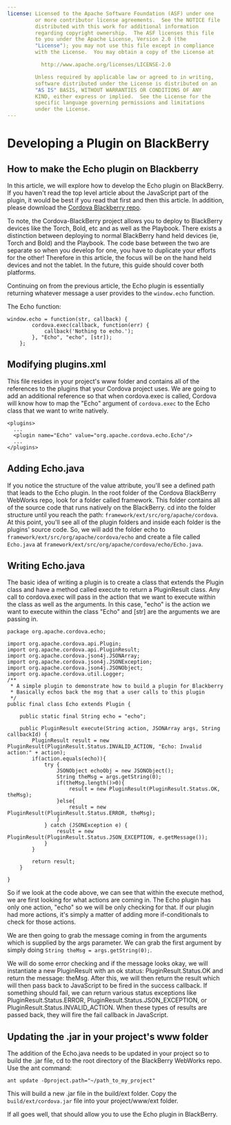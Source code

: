 ```yaml
---
license: Licensed to the Apache Software Foundation (ASF) under one
         or more contributor license agreements.  See the NOTICE file
         distributed with this work for additional information
         regarding copyright ownership.  The ASF licenses this file
         to you under the Apache License, Version 2.0 (the
         "License"); you may not use this file except in compliance
         with the License.  You may obtain a copy of the License at

           http://www.apache.org/licenses/LICENSE-2.0

         Unless required by applicable law or agreed to in writing,
         software distributed under the License is distributed on an
         "AS IS" BASIS, WITHOUT WARRANTIES OR CONDITIONS OF ANY
         KIND, either express or implied.  See the License for the
         specific language governing permissions and limitations
         under the License.
---
```


Developing a Plugin on BlackBerry
=================================

## How to make the Echo plugin on Blackberry

In this article, we will explore how to develop the Echo plugin on BlackBerry. If you haven't read the
top level article about the JavaScript part of the plugin, it would be best if you read that first
and then this article. In addition, please download the [Cordova Blackberry repo](https://git-wip-us.apache.org/repos/asf?p=cordova-blackberry.git;a=summary).

To note, the Cordova-BlackBerry project allows you to deploy to BlackBerry devices like the
Torch, Bold, etc and as well as the Playbook. There exists a distinction between deploying to
normal BlackBerry hand held devices (ie, Torch and Bold) and the Playbook. The code base between
the two are separate so when you develop for one, you have to duplicate your efforts for the other!
Therefore in this article, the focus will be on the hand held devices and not the tablet. In the future,
this guide should cover both platforms.

Continuing on from the previous article, the Echo plugin is essentially returning whatever message a user 
provides to the `window.echo` function. 

The Echo function:

    window.echo = function(str, callback) {
            cordova.exec(callback, function(err) {
                callback('Nothing to echo.');
            }, "Echo", "echo", [str]);
        };

## Modifying plugins.xml

This file resides in your project's www folder and contains all of the references to the plugins that 
your Cordova project uses. We are going to add an additional reference so that when cordova.exec is called,
Cordova will know how to map the "Echo" argument of `cordova.exec` to the Echo class that we want to write natively.

    <plugins>
      ...
      <plugin name="Echo" value="org.apache.cordova.echo.Echo"/>
      ...
    </plugins>

## Adding Echo.java

If you notice the structure of the value attribute, you'll see a defined path that leads to the Echo
plugin. In the root folder of the Cordova BlackBerry WebWorks repo, look for a folder called framework.
This folder contains all of the source code that runs natively on the BlackBerry. cd into the folder 
structure until you reach the path: `framework/ext/src/org/apache/cordova`. At this point, you'll see
all of the plugin folders and inside each folder is the plugins' source code. So, we will add
the folder echo to `framework/ext/src/org/apache/cordova/echo` and create a file called `Echo.java`
at `framework/ext/src/org/apache/cordova/echo/Echo.java`.

## Writing Echo.java

The basic idea of writing a plugin is to create a class that extends the Plugin class and have
a method called execute to return a PluginResult class. Any call to cordova.exec will pass in 
the action that we want to execute within the class as well as the arguments. In this case,
"echo" is the action we want to execute within the class "Echo" and [str] are the arguments we are passing in.

    package org.apache.cordova.echo;

    import org.apache.cordova.api.Plugin;
    import org.apache.cordova.api.PluginResult;
    import org.apache.cordova.json4j.JSONArray;
    import org.apache.cordova.json4j.JSONException;
    import org.apache.cordova.json4j.JSONObject;
    import org.apache.cordova.util.Logger;
    /**
     * A simple plugin to demonstrate how to build a plugin for Blackberry
     * Basically echos back the msg that a user calls to this plugin 
     */
    public final class Echo extends Plugin {

        public static final String echo = "echo";

        public PluginResult execute(String action, JSONArray args, String callbackId) {
            PluginResult result = new PluginResult(PluginResult.Status.INVALID_ACTION, "Echo: Invalid action:" + action);
            if(action.equals(echo)){
                try {
                    JSONObject echoObj = new JSONObject();
                    String theMsg = args.getString(0);
                    if(theMsg.length()>0){   
                        result = new PluginResult(PluginResult.Status.OK, theMsg);
                    }else{
                        result = new PluginResult(PluginResult.Status.ERROR, theMsg);
                    }
                } catch (JSONException e) {
                    result = new PluginResult(PluginResult.Status.JSON_EXCEPTION, e.getMessage());
                }
            }

            return result;
        }

    }

So if we look at the code above, we can see that within the execute method, we are first looking for
what actions are coming in. The Echo plugin has only one action, "echo" so we will be only checking for 
that. If our plugin had more actions, it's simply a matter of adding more if-conditionals to check
for those actions.

We are then going to grab the message coming in from the arguments which is supplied by the args parameter.
We can grab the first argument by simply doing `String theMsg = args.getString(0);`.

We will do some error checking and if the message looks okay, we will instantiate a new PluginResult with
an ok status: PluginResult.Status.OK and return the message: theMsg. After this, we will then return the 
result which will then pass back to JavaScript to be fired in the success callback. If something should fail, 
we can return various status exceptions like PluginResult.Status.ERROR, PluginResult.Status.JSON_EXCEPTION,
or PluginResult.Status.INVALID_ACTION. When these types of results are passed back, they will fire the fail 
callback in JavaScript. 

## Updating the .jar in your project's www folder

The addition of the Echo.java needs to be updated in your project so to build the .jar file, cd
to the root directory of the BlackBerry WebWorks repo. Use the ant command:

    ant update -Dproject.path="~/path_to_my_project"

This will build a new .jar file in the build/ext folder. Copy the `build/ext/cordova.jar` file into your
project/www/ext folder. 

If all goes well, that should allow you to use the Echo plugin in BlackBerry.
